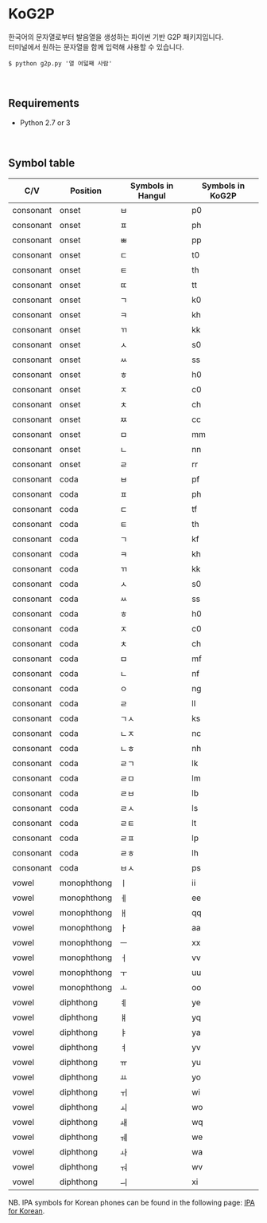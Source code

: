 # KoG2P
한국어의 문자열로부터 발음열을 생성하는 파이썬 기반 G2P 패키지입니다.  
터미널에서 원하는 문자열을 함께 입력해 사용할 수 있습니다.

	$ python g2p.py '열 여덟째 사람'
</br>
  
## Requirements
- Python 2.7 or 3
</br>
  
## Symbol table
| C/V       | Position    | Symbols in Hangul | Symbols in KoG2P |
|-----------|-------------|-------|-------|
| consonant | onset       | ㅂ    | p0    |
| consonant | onset       | ㅍ    | ph    |
| consonant | onset       | ㅃ    | pp    |
| consonant | onset       | ㄷ    | t0    |
| consonant | onset       | ㅌ    | th    |
| consonant | onset       | ㄸ    | tt    |
| consonant | onset       | ㄱ    | k0    |
| consonant | onset       | ㅋ    | kh    |
| consonant | onset       | ㄲ    | kk    |
| consonant | onset       | ㅅ    | s0    |
| consonant | onset       | ㅆ    | ss    |
| consonant | onset       | ㅎ    | h0    |
| consonant | onset       | ㅈ    | c0    |
| consonant | onset       | ㅊ    | ch    |
| consonant | onset       | ㅉ    | cc    |
| consonant | onset       | ㅁ    | mm    |
| consonant | onset       | ㄴ    | nn    |
| consonant | onset       | ㄹ    | rr    |
| consonant | coda        | ㅂ    | pf    |
| consonant | coda        | ㅍ    | ph    |
| consonant | coda        | ㄷ    | tf    |
| consonant | coda        | ㅌ    | th    |
| consonant | coda        | ㄱ    | kf    |
| consonant | coda        | ㅋ    | kh    |
| consonant | coda        | ㄲ    | kk    |
| consonant | coda        | ㅅ    | s0    |
| consonant | coda        | ㅆ    | ss    |
| consonant | coda        | ㅎ    | h0    |
| consonant | coda        | ㅈ    | c0    |
| consonant | coda        | ㅊ    | ch    |
| consonant | coda        | ㅁ    | mf    |
| consonant | coda        | ㄴ    | nf    |
| consonant | coda        | ㅇ    | ng    |
| consonant | coda        | ㄹ    | ll    |
| consonant | coda        | ㄱㅅ  | ks    |
| consonant | coda        | ㄴㅈ  | nc    |
| consonant | coda        | ㄴㅎ  | nh    |
| consonant | coda        | ㄹㄱ  | lk    |
| consonant | coda        | ㄹㅁ  | lm    |
| consonant | coda        | ㄹㅂ  | lb    |
| consonant | coda        | ㄹㅅ  | ls    |
| consonant | coda        | ㄹㅌ  | lt    |
| consonant | coda        | ㄹㅍ  | lp    |
| consonant | coda        | ㄹㅎ  | lh    |
| consonant | coda        | ㅂㅅ  | ps    |
| vowel     | monophthong | ㅣ    | ii    |
| vowel     | monophthong | ㅔ    | ee    |
| vowel     | monophthong | ㅐ    | qq    |
| vowel     | monophthong | ㅏ    | aa    |
| vowel     | monophthong | ㅡ    | xx    |
| vowel     | monophthong | ㅓ    | vv    |
| vowel     | monophthong | ㅜ    | uu    |
| vowel     | monophthong | ㅗ    | oo    |
| vowel     | diphthong   | ㅖ    | ye    |
| vowel     | diphthong   | ㅒ    | yq    |
| vowel     | diphthong   | ㅑ    | ya    |
| vowel     | diphthong   | ㅕ    | yv    |
| vowel     | diphthong   | ㅠ    | yu    |
| vowel     | diphthong   | ㅛ    | yo    |
| vowel     | diphthong   | ㅟ    | wi    |
| vowel     | diphthong   | ㅚ    | wo    |
| vowel     | diphthong   | ㅙ    | wq    |
| vowel     | diphthong   | ㅞ    | we    |
| vowel     | diphthong   | ㅘ    | wa    |
| vowel     | diphthong   | ㅝ    | wv    |
| vowel     | diphthong   | ㅢ    | xi    |
  
NB. IPA symbols for Korean phones can be found in the following page: [IPA for Korean](https://en.wikipedia.org/wiki/Help:IPA_for_Korean).   
